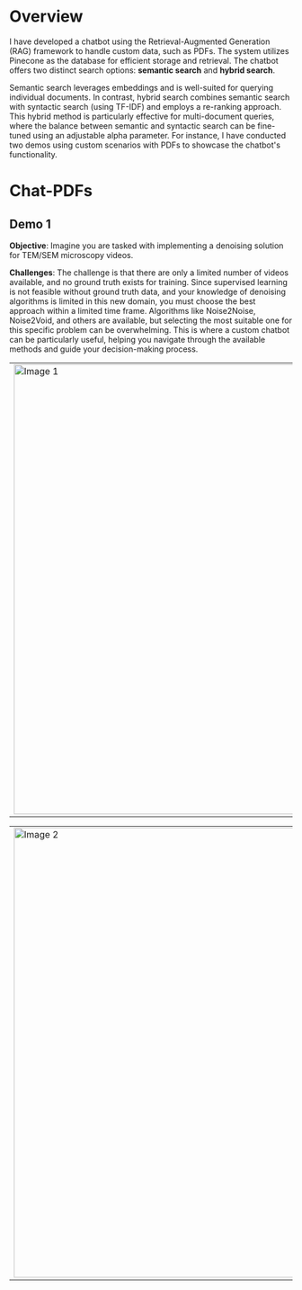 # Overview

I have developed a chatbot using the Retrieval-Augmented Generation (RAG) framework to handle custom data, such as PDFs. The system utilizes Pinecone as the database for efficient storage and retrieval. The chatbot offers two distinct search options: **semantic search** and **hybrid search**. 

Semantic search leverages embeddings and is well-suited for querying individual documents. In contrast, hybrid search combines semantic search with syntactic search (using TF-IDF) and employs a re-ranking approach. This hybrid method is particularly effective for multi-document queries, where the balance between semantic and syntactic search can be fine-tuned using an adjustable alpha parameter. For instance, I have conducted two demos using custom scenarios with PDFs to showcase the chatbot's functionality.

# Chat-PDFs

## Demo 1

**Objective**: Imagine you are tasked with implementing a denoising solution for TEM/SEM microscopy videos. 

**Challenges**: The challenge is that there are only a limited number of videos available, and no ground truth exists for training. Since supervised learning is not feasible without ground truth data, and your knowledge of denoising algorithms is limited in this new domain, you must choose the best approach within a limited time frame. Algorithms like Noise2Noise, Noise2Void, and others are available, but selecting the most suitable one for this specific problem can be overwhelming. This is where a custom chatbot can be particularly useful, helping you navigate through the available methods and guide your decision-making process.
 
 <table>
  <tr>
      <td><img src="https://github.com/user-attachments/assets/3033a73c-c96d-4419-8212-cbb886738b52" alt="Image 1" width="800"/></td>
  </tr>
   </table>

 <table>
  <tr>
      <td><img src="https://github.com/user-attachments/assets/e10b842c-5d7f-420a-9490-fa4147413c0f" alt="Image 2" width="800"/></td>
  </tr>
   </table>
